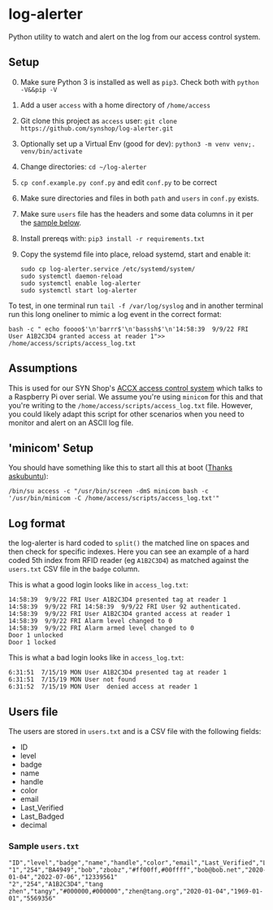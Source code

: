 # log-alerter
Python utility to watch and alert on the log from our access control system.

## Setup

0. Make sure Python 3 is installed as well as `pip3`. Check both with `python -V&&pip -V`
1. Add a user `access` with a home directory of `/home/access`
2. Git clone this project as `access` user: `git clone https://github.com/synshop/log-alerter.git`
3. Optionally set up a Virtual Env (good for dev): `python3 -m venv venv;. venv/bin/activate`
4. Change directories: `cd ~/log-alerter`
5. `cp conf.example.py conf.py` and edit `conf.py` to be correct
6. Make sure directories and files in both `path` and  `users`  in `conf.py` exists.
6. Make sure  `users` file has the headers and some data columns in it per the [sample below](#sample-userstxt).
6. Install prereqs with:  `pip3 install -r requirements.txt`
7. Copy the systemd file into place, reload systemd, start and enable it:

    ```    
    sudo cp log-alerter.service /etc/systemd/system/
    sudo systemctl daemon-reload
    sudo systemctl enable log-alerter
    sudo systemctl start log-alerter
    ```

To test, in one terminal run `tail -f /var/log/syslog` and in another terminal run this long oneliner to mimic a log event in the correct format:

```shell
bash -c " echo foooo$'\n'barrr$'\n'basssh$'\n'14:58:39  9/9/22 FRI User A1B2C3D4 granted access at reader 1">> /home/access/scripts/access_log.txt
```

## Assumptions

This is used for our SYN Shop's [ACCX access control system](https://www.wallofsheep.com/collections/accx-products)
which talks to a Raspberry Pi over serial.  We assume you're using `minicom` for this and that you're writing to 
the `/home/access/scripts/access_log.txt` file. However, you could likely adapt this script for other scenarios when you 
need to monitor and alert on an ASCII log file.

## 'minicom' Setup

You should have something like this to start all this at boot ([Thanks askubuntu](https://askubuntu.com/a/261905)):

```shell
/bin/su access -c "/usr/bin/screen -dmS minicom bash -c '/usr/bin/minicom -C /home/access/scripts/access_log.txt'"
```

## Log format

the log-alerter is hard coded to `split()` the matched line on spaces and then check for specific indexes.  Here
you can see an example of a hard coded 5th index from RFID reader (eg `A1B2C3D4`) as matched against the
`users.txt` CSV file in the `badge` column. 

This is what a good login looks like in `access_log.txt`:

```text
14:58:39  9/9/22 FRI User A1B2C3D4 presented tag at reader 1
14:58:39  9/9/22 FRI 14:58:39  9/9/22 FRI User 92 authenticated.
14:58:39  9/9/22 FRI User A1B2C3D4 granted access at reader 1
14:58:39  9/9/22 FRI Alarm level changed to 0
14:58:39  9/9/22 FRI Alarm armed level changed to 0
Door 1 unlocked
Door 1 locked
```

This is what a bad login looks like in `access_log.txt`:

```text
6:31:51  7/15/19 MON User A1B2C3D4 presented tag at reader 1
6:31:51  7/15/19 MON User not found
6:31:52  7/15/19 MON User  denied access at reader 1
```

## Users file

The users are stored in `users.txt` and is a CSV file with the following fields:

* ID
* level
* badge
* name
* handle
* color
* email
* Last_Verified
* Last_Badged
* decimal

### Sample `users.txt`

```csv
"ID","level","badge","name","handle","color","email","Last_Verified","Last_Badged","decimal"
"1","254","BA4949","bob","zbobz","#ff00ff,#00ffff","bob@bob.net","2020-01-04","2022-07-06","12339561"
"2","254","A1B2C3D4","tang zhen","tangy","#000000,#000000","zhen@tang.org","2020-01-04","1969-01-01","5569356"
```

